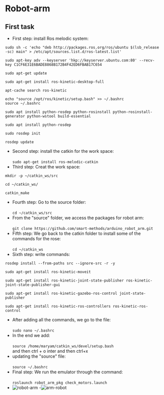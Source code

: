 # Robot-arm
## First task
- First step: install Ros melodic system:<br/>

 ```
sudo sh -c 'echo "deb http://packages.ros.org/ros/ubuntu $(lsb_release -sc) main" > /etc/apt/sources.list.d/ros-latest.list'

sudo apt-key adv --keyserver 'hkp://keyserver.ubuntu.com:80' --recv-key C1CF6E31E6BADE8868B172B4F42ED6FBAB17C654

sudo apt-get update

sudo apt-get install ros-kinetic-desktop-full

apt-cache search ros-kinetic

echo "source /opt/ros/kinetic/setup.bash" >> ~/.bashrc
source ~/.bashrc

sudo apt install python-rosdep python-rosinstall python-rosinstall-generator python-wstool build-essential

sudo apt install python-rosdep

sudo rosdep init

rosdep update
```

- Second step: install the catkin for the work space:<br/>
<br/>`sudo apt-get install ros-melodic-catkin`
- Third step: Creat the work space:

```
mkdir -p ~/catkin_ws/src

cd ~/catkin_ws/

catkin_make
```
- Fourth step: Go to the source folder:<br/>
<br/>`cd ~/catkin_ws/src`
- From the "source" folder, we access the packages for robot arm:<br/>
<br/>`git clone https://github.com/smart-methods/arduino_robot_arm.git`
- Fifth step: We go back to the catkin folder to install some of the commands for the rose:<br/>
<br/>`cd ~/catkin_ws`
- Sixth step: write commands:<br/>
```
rosdep install --from-paths src --ignore-src -r -y

sudo apt-get install ros-kinetic-moveit

sudo apt-get install ros-kinetic-joint-state-publisher ros-kinetic-joint-state-publisher-gui

sudo apt-get install ros-kinetic-gazebo-ros-control joint-state-publisher

sudo apt-get install ros-kinetic-ros-controllers ros-kinetic-ros-control
```
- After adding all the commands, we go to the file:<br/>
 <br/>`sudo nano ~/.bashrc`
- In the end we add:<br/>
 <br/>`source /home/maryam/catkin_ws/devel/setup.bash`
 <br/> and then ctrl + o
inter and then ctrl+x 
- updating the "source" file:<br/>
<br/>`source ~/.bashrc`
-  Final step: We run the emulator through the command:<br/>
<br/>`roslaunch robot_arm_pkg check_motors.launch`
- ![robot-arm](https://user-images.githubusercontent.com/85634146/129487558-2b859587-1245-4c33-8943-12af839c1fcd.png)
-![arm-robot](https://user-images.githubusercontent.com/85634146/129487680-5833dfea-6628-4a7d-980d-ea1353121924.png)
















